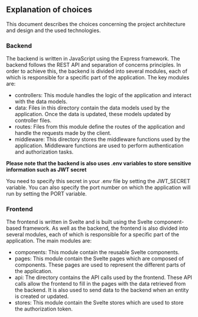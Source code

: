 ## Explanation of choices

This document describes the choices concerning the project architecture and design and the used technologies. 

### Backend

The backend is written in JavaScript using the Express framework. The backend follows the REST API and separation of concerns principles.
In order to achieve this, the backend is divided into several modules, each of which is responsible for a specific part of the application. 
The key modules are:

- controllers: This module handles the logic of the application and interact with the data models.
- data: Files in this directory contain the data models used by the application. Once the data is updated, these models updated by controller files.
- routes: Files from this module define the routes of the application and handle the requests made by the client.
- middleware: This directory stores the middleware functions used by the application. Middleware functions are used
to perform authentication and authorization tasks.

**Please note that the backend is also uses .env variables to store sensitive information such as JWT secret**

You need to specify this secret in your .env file by setting the JWT_SECRET variable. You can also specify the port number
on which the application will run by setting the PORT variable.

### Frontend

The frontend is written in Svelte and is built using the Svelte component-based framework. As well as the backend,
the frontend is also divided into several modules, each of which is responsible for a specific part of the application.
The main modules are:

- components: This module contain the reusable Svelte components.
- pages: This module contain the Svelte pages which are composed of components. These pages are used to represent the
different parts of the application.
- api: The directory contains the API calls used by the frontend. These API calls allow the frontend to fill in the pages
with the data retrieved from the backend. It is also used to send data to the backend when an entity is created or updated.
- stores: This module contain the Svelte stores which are used to store the authorization token.